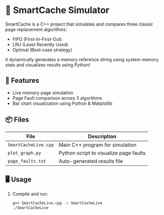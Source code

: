 # 🚀 SmartCache Simulator

SmartCache is a C++ project that simulates and compares three classic page replacement algorithms:
- FIFO (First-In-First-Out)
- LRU (Least Recently Used)
- Optimal (Best-case strategy)

It dynamically generates a memory reference string using system memory stats and visualizes results using Python!

## 🔧 Features

- Live memory page simulation
- Page Fault comparison across 3 algorithms
- Bar chart visualization using Python & Matplotlib

## 📦 Files

| File             | Description                                |
|------------------|--------------------------------------------|
| `SmartCacheLive.cpp` | Main C++ program for simulation             |
| `plot_graph.py`  | Python script to visualize page faults     |
| `page_faults.txt`| Auto-generated results file                |

## 🖥️ Usage

1. Compile and run:
   ```bash
   g++ SmartCacheLive.cpp -o SmartCacheLive
   ./SmartCacheLive
